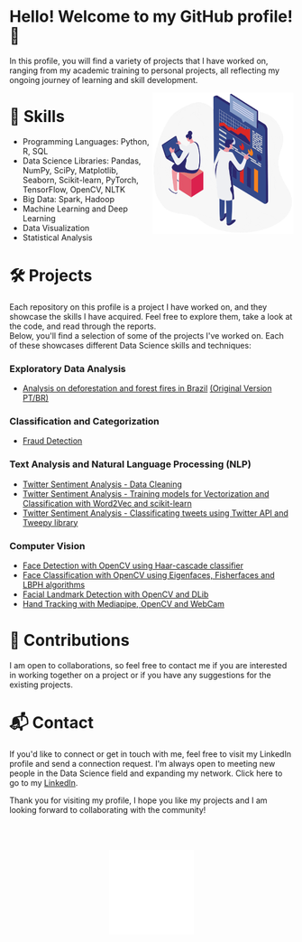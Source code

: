 # Hello! Welcome to my GitHub profile! 👋

In this profile, you will find a variety of projects that I have worked on, ranging from my academic training to personal projects, all reflecting my ongoing journey of learning and skill development.

<p align="center">
  <a href="#">
    <img img align="right" alt="GIF" src="sardonyx-bigdata-rowimg5.gif" alt="Welcome!" style="width:250px;height:250px;">
  </a>
</p>


# 🚀 Skills
- Programming Languages: Python, R, SQL</br>
- Data Science Libraries: Pandas, NumPy, SciPy, Matplotlib, Seaborn, Scikit-learn, PyTorch, TensorFlow, OpenCV, NLTK</br>
- Big Data: Spark, Hadoop</br>
- Machine Learning and Deep Learning</br>
- Data Visualization</br>
- Statistical Analysis</br>


# 🛠 Projects
Each repository on this profile is a project I have worked on, and they showcase the skills I have acquired. Feel free to explore them, take a look at the code, and read through the reports. </br>
Below, you'll find a selection of some of the projects I've worked on. Each of these showcases different Data Science skills and techniques:

### Exploratory Data Analysis
- [Analysis on deforestation and forest fires in Brazil](https://github.com/lucasaltm/Amazon_Rainforest_Degradation/blob/main/Amazon_Rainforest_Degradation_EN.ipynb) [(Original Version PT/BR)](https://github.com/lucasaltm/Amazon_Rainforest_Degradation/blob/main/Amazon_Rainforest_Degradation.ipynb)

### Classification and Categorization
- [Fraud Detection](https://github.com/lucasaltm/Fraud_Detection/blob/main/Fraud_Detection.ipynb)

### Text Analysis and Natural Language Processing (NLP)
- [Twitter Sentiment Analysis - Data Cleaning](https://github.com/lucasaltm/Twitter_Sentiment_Analysis/blob/main/TSA1_Data_Cleaning.ipynb)
- [Twitter Sentiment Analysis - Training models for Vectorization and Classification with Word2Vec and scikit-learn](https://github.com/lucasaltm/Twitter_Sentiment_Analysis/blob/main/TSA2_Training_Models.ipynb)
- [Twitter Sentiment Analysis - Classificating tweets using Twitter API and Tweepy library](https://github.com/lucasaltm/Twitter_Sentiment_Analysis/blob/main/TSA3_Classificating_Tweets.ipynb)

### Computer Vision
- [Face Detection with OpenCV using Haar-cascade classifier](https://github.com/lucasaltm/Computer_Vision/blob/main/Face_Detection.ipynb)
- [Face Classification with OpenCV using Eigenfaces, Fisherfaces and LBPH algorithms](https://github.com/lucasaltm/Computer_Vision/blob/main/Face_Classification.ipynb)
- [Facial Landmark Detection with OpenCV and DLib](https://github.com/lucasaltm/Computer_Vision/blob/main/Facial_landmark_detection.ipynb)
- [Hand Tracking with Mediapipe, OpenCV and WebCam](https://github.com/lucasaltm/Computer_Vision/blob/main/Hand_Tracking_Mediapipe.ipynb)

# 🤝 Contributions
I am open to collaborations, so feel free to contact me if you are interested in working together on a project or if you have any suggestions for the existing projects.

# 📬 Contact
If you'd like to connect or get in touch with me, feel free to visit my LinkedIn profile and send a connection request. I'm always open to meeting new people in the Data Science field and expanding my network. Click here to go to my [LinkedIn](https://www.linkedin.com/in/lucas-cristiano-altmann/).</br>

Thank you for visiting my profile, I hope you like my projects and I am looking forward to collaborating with the community!

</br>
</br>

 <p align="center">
  <a href="#">
    <img img align="center" alt="GIF" src="ds.png" alt="Welcome!" style="width:150px;height:150px;">
  </a>
</p>

